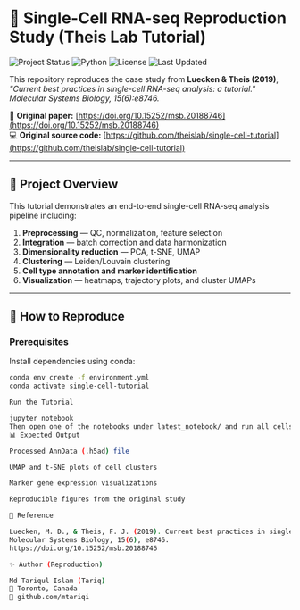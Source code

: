 # 🧫 Single-Cell RNA-seq Reproduction Study (Theis Lab Tutorial)

![Project Status](https://img.shields.io/badge/Status-Active-brightgreen)
![Python](https://img.shields.io/badge/Python-3.9%2B-blue)
![License](https://img.shields.io/badge/License-MIT-green)
![Last Updated](https://img.shields.io/github/last-commit/mtariqi/single-cell-reproduction?color=yellow)


This repository reproduces the case study from **Luecken & Theis (2019)**,  
*"Current best practices in single-cell RNA-seq analysis: a tutorial."*  
_Molecular Systems Biology, 15(6):e8746._

📄 **Original paper:** [https://doi.org/10.15252/msb.20188746](https://doi.org/10.15252/msb.20188746)  
💻 **Original source code:** [https://github.com/theislab/single-cell-tutorial](https://github.com/theislab/single-cell-tutorial)

---

## 📘 Project Overview
This tutorial demonstrates an end-to-end single-cell RNA-seq analysis pipeline including:

1. **Preprocessing** — QC, normalization, feature selection  
2. **Integration** — batch correction and data harmonization  
3. **Dimensionality reduction** — PCA, t-SNE, UMAP  
4. **Clustering** — Leiden/Louvain clustering  
5. **Cell type annotation and marker identification**  
6. **Visualization** — heatmaps, trajectory plots, and cluster UMAPs  

---

## 🚀 How to Reproduce
### Prerequisites
Install dependencies using conda:
```bash
conda env create -f environment.yml
conda activate single-cell-tutorial

Run the Tutorial

jupyter notebook
Then open one of the notebooks under latest_notebook/ and run all cells.
📊 Expected Output

Processed AnnData (.h5ad) file

UMAP and t-SNE plots of cell clusters

Marker gene expression visualizations

Reproducible figures from the original study

📄 Reference

Luecken, M. D., & Theis, F. J. (2019). Current best practices in single-cell RNA-seq analysis: a tutorial.
Molecular Systems Biology, 15(6), e8746.
https://doi.org/10.15252/msb.20188746

✨ Author (Reproduction)

Md Tariqul Islam (Tariq)
📍 Toronto, Canada
🔗 github.com/mtariqi
